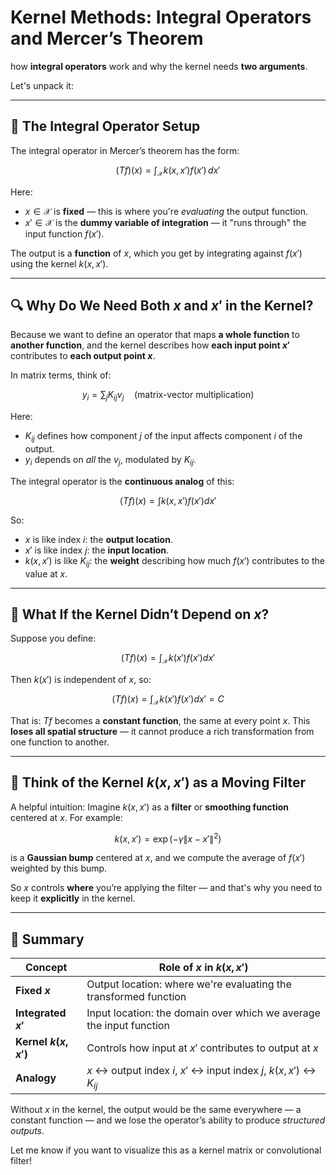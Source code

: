 # Kernel Methods: Integral Operators and Mercer’s Theorem
how **integral operators** work and why the kernel needs **two arguments**.

Let's unpack it:

---

## 🧩 The Integral Operator Setup

The integral operator in Mercer’s theorem has the form:

$$
(Tf)(x) = \int_{\mathcal{X}} k(x, x') f(x') \, dx'
$$

Here:

* $x \in \mathcal{X}$ is **fixed** — this is where you're *evaluating* the output function.
* $x' \in \mathcal{X}$ is the **dummy variable of integration** — it "runs through" the input function $f(x')$.

The output is a **function** of $x$, which you get by integrating against $f(x')$ using the kernel $k(x, x')$.

---

## 🔍 Why Do We Need Both $x$ and $x'$ in the Kernel?

Because we want to define an operator that maps **a whole function** to **another function**, and the kernel describes how **each input point $x'$** contributes to **each output point $x$**.

In matrix terms, think of:

$$
y_i = \sum_j K_{ij} v_j
\quad \text{(matrix-vector multiplication)}
$$

Here:

* $K_{ij}$ defines how component $j$ of the input affects component $i$ of the output.
* $y_i$ depends on *all* the $v_j$, modulated by $K_{ij}$.

The integral operator is the **continuous analog** of this:

$$
(Tf)(x) = \int k(x, x') f(x') dx'
$$

So:

* $x$ is like index $i$: the **output location**.
* $x'$ is like index $j$: the **input location**.
* $k(x, x')$ is like $K_{ij}$: the **weight** describing how much $f(x')$ contributes to the value at $x$.

---

## 🔄 What If the Kernel Didn’t Depend on $x$?

Suppose you define:

$$
(Tf)(x) = \int_{\mathcal{X}} k(x') f(x') dx'
$$

Then $k(x')$ is independent of $x$, so:

$$
(Tf)(x) = \int_{\mathcal{X}} k(x') f(x') dx' = C
$$

That is: $T f$ becomes a **constant function**, the same at every point $x$.
This **loses all spatial structure** — it cannot produce a rich transformation from one function to another.

---

## 🧠 Think of the Kernel $k(x, x')$ as a Moving Filter

A helpful intuition:
Imagine $k(x, x')$ as a **filter** or **smoothing function** centered at $x$. For example:

$$
k(x, x') = \exp(-\gamma \|x - x'\|^2)
$$

is a **Gaussian bump** centered at $x$, and we compute the average of $f(x')$ weighted by this bump.

So $x$ controls **where** you’re applying the filter — and that's why you need to keep it **explicitly** in the kernel.

---

## 🧩 Summary

| Concept              | Role of $x$ in $k(x,x')$                                             |
| -------------------- | -------------------------------------------------------------------- |
| **Fixed $x$**        | Output location: where we're evaluating the transformed function     |
| **Integrated $x'$**  | Input location: the domain over which we average the input function  |
| **Kernel $k(x,x')$** | Controls how input at $x'$ contributes to output at $x$              |
| **Analogy**          | $x$ ↔ output index $i$, $x'$ ↔ input index $j$, $k(x,x')$ ↔ $K_{ij}$ |

Without $x$ in the kernel, the output would be the same everywhere — a constant function — and we lose the operator’s ability to produce *structured outputs*.

Let me know if you want to visualize this as a kernel matrix or convolutional filter!
